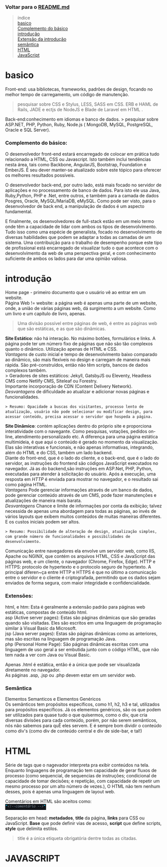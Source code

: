 ### Voltar para o [README.md](./README.md)
> índice  
> [basico](#basico)  
> [Complemento do básico](#complemento-do-básico)  
> [introdução](#introdução)  
> [Extensão da introdução](#extensões)  
> [semântica](#semântica)   
> [HTML](#HTML)  
> [JavaScript](#javascript)

# basico
Front-end: usa bibliotecas, frameworks, padrões de design, focando no melhor tempo de carregamento, um código de manutenção.  
> pesquisar sobre CSS e Stylus, LESS, SASS em CSS. ERB e HAML de Rails, JADE e ectjs de NodeJS e Blade de Laravel em HTML .

Back-end:conhecimento em idiomas e banco de dados.
    > pesquisar sobre ASP.NET, PHP, Python, Ruby, Node.js ( MongoDB, MySQL, PostgreSQL, Oracle e SQL Server).

### Complemento do básico:
O desenvolvedor front-end estará encarregado de colocar em prática tudo relacionado a HTML, CSS ou Javascript. Isto também inclui tendências nesta área, tais como Backbone, AngularJS, Bootstrap, Foundation e EmberJS. É seu dever manter-se atualizado sobre este tópico para oferecer os melhores resultados possíveis.

O desenvolvedor back-end, por outro lado, está mais focado no servidor de aplicações e no processamento de banco de dados. Para isto ele usa Java, Ruby,Python, PHP e .Net, entre outros, e também para a camada de dados Posgres, Oracle, MySQL/MariaDB, eMySQL. Como pode ser visto, para o desenvolvedor de back end, a manipulação de dados é um aspecto fundamental.

E finalmente, os desenvolvedores de full-stack estão em um meio termo onde têm a capacidade de lidar com ambos os tipos de desenvolvimento. Tudo isso
como uma espécie de generalista, focado no desenvolvimento de diversas habilidades que podem se adaptar a todas as camadas de um sistema. Uma contribuição para o trabalho de desempenho porque este tipo de profissional está encarregado de
visualizar tudo o que acontece com o desenvolvimento da web de uma perspectiva geral, e com conhecimento suficiente de ambos os lados para dar uma opinião valiosa.

# introdução
Home page - primeiro documento que o usuário vê ao entrar em um website.  
Página Web != website: a página web é apenas uma parte de um website, onde, a união de várias páginas web, dá surgimento a um website. Como um livro e um capítulo de livro, apenas.
> Uma divisão possível entre páginas de web, é entre as páginas web que são estáticas, e as que são dinâmicas.

    
**Site Estático**: não há interação. No máximo botões, formulários e links. A página pode ter um número fixo de páginas que não são tão complexos quanto o dinâmico. Utilização apenas de HTML e CSS.    
    *Vantagens* de custo inicial e tempo de desenvolvimento baixo comparado ao dinâmico, são mais flexíveis no design e carregam de maneira mais rápida. São pré-construídos, então não têm scripts, bancos de dados complexos também.  
    > Geradores de sites estáticos: Jekyll, GatsbyJS ou Eleventy, Headless CMS como Netlify CMS, Siteleaf ou Forestry.  
    Importante incorporação de CDN (Content Delivery Network).  
    *Desvantagens* de dificuldade ao atualizar e adicionar novas páginas e funcionalidades.  
    
    > Resumo: Opacidade a buscas dos visitantes, processo lento de atualização, usuário não pode selecionar ou modificar design, para acessar conteúdo, precisa acessar o servidor que hospeda a página.
    
**Site Dinâmico**: contém aplicações dentro do próprio site e proporciona interatividade com o navegante. Como pesquisas, votações, pedidos on-line, atendimento personalizado etc. A diferença para uma página estática multimídeia, é que aqui o conteúdo é gerado no momento da visualização. Elas são interativas e funcionais, e não apenas informativas, integrando, além do 
    HTML e do CSS, também um lado backend.  
    Diante do front-end, que é o lado do cliente, e o back-end, que é o lado do servidor, as instruções do frontend são códigos JavaScript executados no navegador. Já as do backend,são instruções em ASP.Net, PHP, Python, executadas para atender à solicitação do usuário. Após a execução, uma resposta em *HTTP* é enviada para mostrar no navegador, e o resultado sai como página HTML.  
    *Vantagens* Pode gerenciar informações através de um banco de dados, pode gerenciar conteúdo através de um CMS, pode fazer manutenções e atualizações de maneira mais barata.  
    *Desvantagens* Chance e limite de informações por conta da exibição; talvez necessida de apenas uma abordagem para todas as páginas, ao invés de vários layouts que exibem muitos conteúdos de muitas maneiras diferentes. E os custos iniciais podem ser altos.  

    > Resumo: Possibilidade de alteração de design, atualização simples, com grande número de funcionalidades e possibilidades de desenvolvimento.  



Comunicação entre navegadores ela envolve um servidor web, como IIS, Apache ou NGINX, que contém os arquivos HTML, CSS e JavaScript das páginas web, e um cliente, o navegador (Chrome, Firefox, Edge).
HTTP e HTTPS: protocolo de hypertexto e o protocolo seguro de hypertexto. A principal diferen~ça entre HTTP e HTTPS é que no último a comunicação entre o servidor e o cliente é criptografada, permitindo que os dados sejam enviados de forma segura, com maior integridade e confidencialidade.  


### Extensões:
html, e htm: Esta é geralmente a extensão padrão para páginas web estáticas, compostas de conteúdo html.  
asp (Active server pages): Estas são páginas dinâmicas que são geradas quando são visitadas. Eles são escritos em uma linguagem de programação similar à Visual Basic da Microsoft.  
jsp (Java server pages): Estas são páginas dinâmicas como as anteriores, mas são escritas na linguagem de programação Java.  
php (Personal Home Page): São páginas dinâmicas escritas com uma linguagem de uso
geral a ser embutida junto com o código HTML, que não tem nada a ver com Java ou Visual Basic.  

Apenas .html é estática, então é a única que pode ser visualizada diretamente no navegador.  
As páginas .asp, .jsp ou .php devem estar em um servidor web.  

### Semântica
Elementos Semanticos e Elementos Genéricos  
Os semânticos tem propósitos específicos, como h1, h2, h3 e tal, utilizados para propósitos específicos. Já os elementos genéricos, são os que podem ser utilizados para quase tudo o que quisermos, como o div, que cria diversas divisões para cada conteúdo, porém, por não serem semânticos, nós não sabemos para quÊ eles servem. E é sempre bom dividir o conteúdo como div's (como div de conteúdo central e div de side-bar, e tal!)  

# HTML
Série de tags que o nagevador interpreta pra exibir conteúdos na tela.  
Enquanto linguagens de programação tem capacidade de gerar fluxos de processo (como sequencial, de sequencias de instruções; condicional de capacidade de tomar decisões; e repetição, com capacidade de repetir um mesmo processo por um alto número de vezes.), O HTML não tem nenhum desses, pois é apenas uma linguagem de layout web.  

Comentários em HTML são aceitos como:  
 ![alt text](imagens/image.png)  

 Separação em head: **metadados**, **title** da página, **links** para CSS ou JavaScript. **Base** que pode definir vias de acesso, **script** que define scripts, **style** que delimita estilos.  
 > title é a única etiqueta obrigatória dentre todas as citadas.  

 



# JAVASCRIPT








